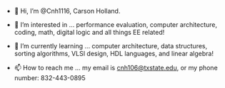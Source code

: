- 👋 Hi, I’m @Cnh1116, Carson Holland.

- 👀 I’m interested in ... performance evaluation, computer architecture, coding, math, digital logic and all things EE related!

- 🌱 I’m currently learning ... computer architecture, data structures, sorting algorithms, VLSI design, HDL languages, and linear algebra!

- 📫 How to reach me ... my email is cnh106@txstate.edu, or my phone number: 832-443-0895
